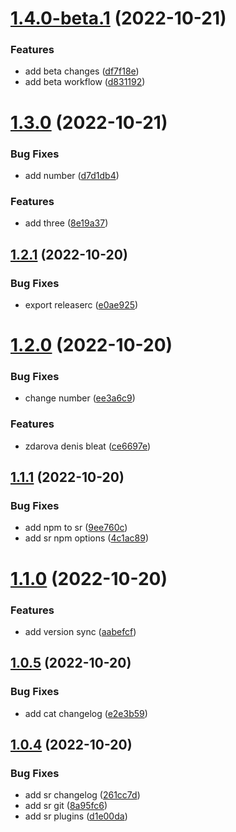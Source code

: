 # [1.4.0-beta.1](https://github.com/smithjke/sr-test/compare/v1.3.0...v1.4.0-beta.1) (2022-10-21)


### Features

* add beta changes ([df7f18e](https://github.com/smithjke/sr-test/commit/df7f18ecf76e52f01f7ee3fa44c10cf254a9a480))
* add beta workflow ([d831192](https://github.com/smithjke/sr-test/commit/d8311926f83a6e95a452e371209b3b8c05cf9b6f))

# [1.3.0](https://github.com/smithjke/sr-test/compare/v1.2.1...v1.3.0) (2022-10-21)


### Bug Fixes

* add number ([d7d1db4](https://github.com/smithjke/sr-test/commit/d7d1db43f89532928e50a0c2ec654fe3f0ce91a0))


### Features

* add three ([8e19a37](https://github.com/smithjke/sr-test/commit/8e19a370ecf4f66dddbba5dc202267187a6c4717))

## [1.2.1](https://github.com/smithjke/sr-test/compare/v1.2.0...v1.2.1) (2022-10-20)


### Bug Fixes

* export releaserc ([e0ae925](https://github.com/smithjke/sr-test/commit/e0ae9253bf792b78c9745b3a508319773ecc2871))

# [1.2.0](https://github.com/smithjke/sr-test/compare/v1.1.1...v1.2.0) (2022-10-20)


### Bug Fixes

* change number ([ee3a6c9](https://github.com/smithjke/sr-test/commit/ee3a6c9737f925bcc32bc50eb6a19278e63db1ed))


### Features

* zdarova denis bleat ([ce6697e](https://github.com/smithjke/sr-test/commit/ce6697e3f432b06f030c00c9576e7e053448f6d3))

## [1.1.1](https://github.com/smithjke/sr-test/compare/v1.1.0...v1.1.1) (2022-10-20)


### Bug Fixes

* add npm to sr ([9ee760c](https://github.com/smithjke/sr-test/commit/9ee760c8fe6ae5c050d621fcfb3722dedf420bc2))
* add sr npm options ([4c1ac89](https://github.com/smithjke/sr-test/commit/4c1ac89d47870b8226a3de648df92deb0acaaac0))

# [1.1.0](https://github.com/smithjke/sr-test/compare/v1.0.5...v1.1.0) (2022-10-20)


### Features

* add version sync ([aabefcf](https://github.com/smithjke/sr-test/commit/aabefcf184d995841eb7c6f40f2b7af63644ea06))

## [1.0.5](https://github.com/smithjke/sr-test/compare/v1.0.4...v1.0.5) (2022-10-20)


### Bug Fixes

* add cat changelog ([e2e3b59](https://github.com/smithjke/sr-test/commit/e2e3b59812477ab57a7a711cd44fbcea36f1d32c))

## [1.0.4](https://github.com/smithjke/sr-test/compare/v1.0.3...v1.0.4) (2022-10-20)


### Bug Fixes

* add sr changelog ([261cc7d](https://github.com/smithjke/sr-test/commit/261cc7da98cb7e92f98638f7ea6ddbb2897898dc))
* add sr git ([8a95fc6](https://github.com/smithjke/sr-test/commit/8a95fc6149bf6f28fd7e6b952f1e29a99427988c))
* add sr plugins ([d1e00da](https://github.com/smithjke/sr-test/commit/d1e00da77d2661bf5d75f925658022ca1b5def92))
